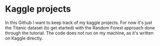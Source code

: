 # Kaggle projects

In this Github I want to keep track of my kaggle projects. For now it's just the Titanic dataset (to get started) with the Random Forest approach done through the tutorial. The code does not run on my machine, as it's written on Kaggle directly.